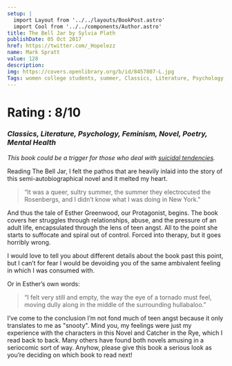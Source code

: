```yaml
---
setup: |
  import Layout from '../../layouts/BookPost.astro'
  import Cool from '../../components/Author.astro'
title: The Bell Jar by Sylvia Plath
publishDate: 05 Oct 2017
href: https://twitter.com/_Hopelezz
name: Mark Spratt
value: 128
description: 
img: https://covers.openlibrary.org/b/id/8457807-L.jpg
Tags: women college students, summer, Classics, Literature, Psychology, Feminism, Novel, Poetry, Mental Health, American, Adult, Fiction, Mental Depression, Suicidal behavior, Mentally ill, Psychiatric hospital patients, Mental illness, Women authors, Treatment, Women periodical editors, College students, Suicide, Psychological fiction, Autobiographical fiction, Roman à clef, open_syllabus_project, Women psychotherapy patients, Fiction, psychological, American fiction (fictional works by one author), Young women, fiction, Students, fiction, Children's fiction, Depression, mental, fiction, Fiction, biographical, Fiction, general, New york (n.y.), fiction, Large type books, American literature
---
```


# Rating : 8/10
### _Classics, Literature, Psychology, Feminism, Novel, Poetry, Mental Health_

_This book could be a trigger for those who deal with <u>suicidal tendencies</u>._

Reading The Bell Jar, I felt the pathos that are heavily inlaid into the story of this semi-autobiographical novel and it melted my heart.

>“It was a queer, sultry summer, the summer they electrocuted the Rosenbergs, and I didn’t know what I was doing in New York.”

And thus the tale of Esther Greenwood, our Protagonist, begins. The book covers her struggles through relationships, abuse, and the pressure of an adult life, encapsulated through the lens of teen angst. All to the point she starts to suffocate and spiral out of control. Forced into therapy, but it goes horribly wrong. 

I would love to tell you about different details about the book past this point, but I can’t for fear I would be devoiding you of the same ambivalent feeling in which I was consumed with.

Or in Esther’s own words:
>“I felt very still and empty, the way the eye of a tornado must feel, moving dully along in the middle of the surrounding hullabaloo.”

I’ve come to the conclusion I’m not fond much of teen angst because it only translates to me as "snooty". Mind you, my feelings were just my experience with the characters in this Novel and Catcher in the Rye, which I read back to back. Many others have found both novels amusing in a seriocomic sort of way. Anyhow, please give this book a serious look as you’re deciding on which book to read next!